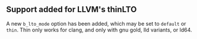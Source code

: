 ## Support added for LLVM's thinLTO

A new `b_lto_mode` option has been added, which may be set to `default` or
`thin`. Thin only works for clang, and only with gnu gold, lld variants, or
ld64.
